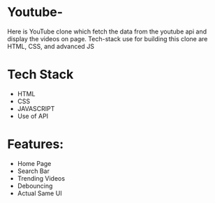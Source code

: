 # Youtube-
Here is YouTube clone which fetch the data from the youtube api and display the videos on page. Tech-stack use for building this clone are HTML, CSS, and advanced JS


# Tech Stack
* HTML
* CSS
* JAVASCRIPT
* Use of API

# Features:
* Home Page
* Search Bar
* Trending Videos
* Debouncing
* Actual Same UI

